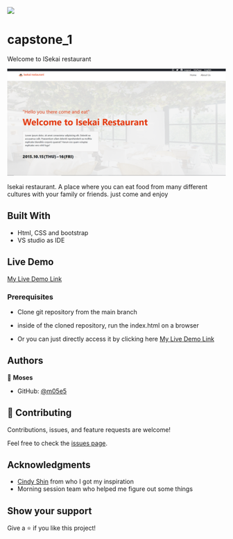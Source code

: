 ![](https://img.shields.io/badge/Microverse-blueviolet)

# capstone_1

Welcome to ISekai restaurant

![screenshot](./assets/readme-img.PNG)

Isekai restaurant. A place where you can eat food from many different cultures with your family or friends. just come and enjoy
## Built With

- Html, CSS and bootstrap
- VS studio as IDE

## Live Demo

[My Live Demo Link](https://m05e5.github.io/capstone_1)

### Prerequisites

- Clone git repository from the main branch

- inside of the cloned repository, run the index.html on a browser

- Or you can just directly access it by clicking here [My Live Demo Link](https://m05e5.github.io/capstone_1)

## Authors

👤 **Moses**

- GitHub: [@m05e5](https://github.com/m05e5)

## 🤝 Contributing

Contributions, issues, and feature requests are welcome!

Feel free to check the [issues page](https://github.com/m05e5/capstone_1/issues/2).

## Acknowledgments

- [Cindy Shin](https://www.behance.net/gallery/29845175/CC-Global-Summit-2015) from who I got my inspiration
- Morning session team who helped me figure out some things

## Show your support

Give a ⭐️ if you like this project!

